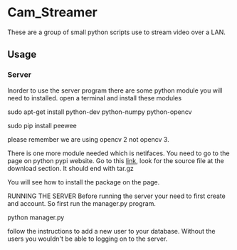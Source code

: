 # Cam_Streamer

These are a group of small python scripts use to stream video over a LAN.

## Usage

### Server
Inorder to use the server program there are some python module you will need to installed. 
open a terminal and install these modules

sudo apt-get install python-dev python-numpy python-opencv

sudo pip install peewee

please remember we are using opencv 2 not opencv 3.

There is one more module needed which is netifaces. You need to go to the page on python pypi website. Go to this [link](https://pypi.python.org/pypi/netifaces/#downloads), look for the source file at the download section. It should end with tar.gz

You will see how to install the package on the page.

RUNNING THE SERVER
Before running the server your need to first create and account. So first run the manager.py program.

python manager.py 

follow the instructions to add a new user to your database. Without the users you wouldn't be able to logging on to the server.




